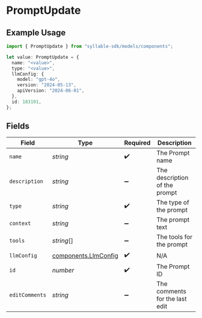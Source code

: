 # PromptUpdate

## Example Usage

```typescript
import { PromptUpdate } from "syllable-sdk/models/components";

let value: PromptUpdate = {
  name: "<value>",
  type: "<value>",
  llmConfig: {
    model: "gpt-4o",
    version: "2024-05-13",
    apiVersion: "2024-06-01",
  },
  id: 183191,
};
```

## Fields

| Field                                                        | Type                                                         | Required                                                     | Description                                                  |
| ------------------------------------------------------------ | ------------------------------------------------------------ | ------------------------------------------------------------ | ------------------------------------------------------------ |
| `name`                                                       | *string*                                                     | :heavy_check_mark:                                           | The Prompt name                                              |
| `description`                                                | *string*                                                     | :heavy_minus_sign:                                           | The description of the prompt                                |
| `type`                                                       | *string*                                                     | :heavy_check_mark:                                           | The type of the prompt                                       |
| `context`                                                    | *string*                                                     | :heavy_minus_sign:                                           | The prompt text                                              |
| `tools`                                                      | *string*[]                                                   | :heavy_minus_sign:                                           | The tools for the prompt                                     |
| `llmConfig`                                                  | [components.LlmConfig](../../models/components/llmconfig.md) | :heavy_check_mark:                                           | N/A                                                          |
| `id`                                                         | *number*                                                     | :heavy_check_mark:                                           | The Prompt ID                                                |
| `editComments`                                               | *string*                                                     | :heavy_minus_sign:                                           | The comments for the last edit                               |